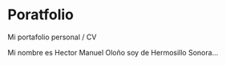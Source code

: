 # Poratfolio

Mi portafolio personal / CV

Mi nombre es Hector Manuel Oloño soy de Hermosillo Sonora...
